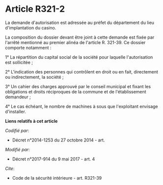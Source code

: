 # Article R321-2

La demande d'autorisation est adressée au préfet du département du lieu d'implantation du casino. 

La composition du dossier devant être joint à cette demande est fixée par l'arrêté mentionné au premier alinéa de l'article
R. 321-39. Ce dossier comporte notamment : 

1° La répartition du capital social de la société pour laquelle l'autorisation est sollicitée ; 

2° L'indication des personnes qui contrôlent en droit ou en fait, directement ou indirectement, la société ; 

3° Un cahier des charges approuvé par le conseil municipal et fixant les obligations et droits réciproques de la commune et
de l'établissement demandeur ; 

4° Le cas échéant, le nombre de machines à sous que l'exploitant envisage d'installer.

**Liens relatifs à cet article**

_Codifié par_:

  - Décret n°2014-1253 du 27 octobre 2014 - art.

_Modifié par_:

  - Décret n°2017-914 du 9 mai 2017 - art. 4

_Cite_:

  - Code de la sécurité intérieure - art. R321-39
